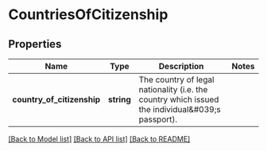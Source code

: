 # CountriesOfCitizenship

## Properties
Name | Type | Description | Notes
------------ | ------------- | ------------- | -------------
**country_of_citizenship** | **string** | The country of legal nationality (i.e. the country which issued the individual&amp;#039;s passport). | 

[[Back to Model list]](../README.md#documentation-for-models) [[Back to API list]](../README.md#documentation-for-api-endpoints) [[Back to README]](../README.md)


